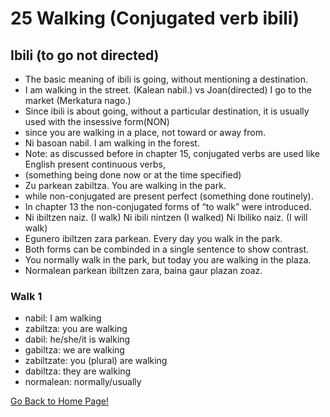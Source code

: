 # 25 Walking (Conjugated verb ibili)

## Ibili (to go not directed)

*   The basic meaning of ibili is going, without mentioning a destination.
*   I am walking in the street. (Kalean nabil.) vs Joan(directed) I go to the market (Merkatura nago.)
*   Since ibili is about going, without a particular destination, it is usually used with the insessive form(NON)
*   since you are walking in a place, not toward or away from.
*   Ni basoan nabil. I am walking in the forest.
*   Note: as discussed before in chapter 15, conjugated verbs are used like English present continuous verbs,
*   (something being done now or at the time specified)
*   Zu parkean zabiltza. You are walking in the park.
*   while non-conjugated are present perfect (something done routinely).
*   In chapter 13 the non-conjugated forms of “to walk” were introduced.
*   Ni ibiltzen naiz. (I walk) Ni ibili nintzen (I walked) Ni Ibiliko naiz. (I will walk)
*   Egunero ibiltzen zara parkean. Every day you walk in the park.
*   Both forms can be combinded in a single sentence to show contrast.
*   You normally walk in the park, but today you are walking in the plaza.
*   Normalean parkean ibiltzen zara, baina gaur plazan zoaz.

### Walk 1

*   nabil: I am walking
*   zabiltza: you are walking
*   dabil: he/she/it is walking
*   gabiltza: we are walking
*   zabiltzate: you (plural) are walking
*   dabiltza: they are walking
*   normalean: normally/usually

[ Go Back to Home Page!](..)